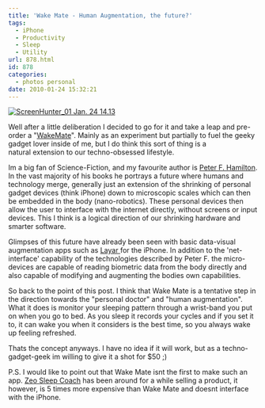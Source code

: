 ```yaml
---
title: 'Wake Mate - Human Augmentation, the future?'
tags:
  - iPhone
  - Productivity
  - Sleep
  - Utility
url: 878.html
id: 878
categories:
  - photos personal
date: 2010-01-24 15:32:21
---
```


[![](https://mikecann.co.uk/wp-content/uploads/2010/01/ScreenHunter_01-Jan.-24-14.13.jpg "ScreenHunter_01 Jan. 24 14.13")](https://mikecann.co.uk/wp-content/uploads/2010/01/ScreenHunter_01-Jan.-24-14.13.jpg)

Well after a little deliberation I decided to go for it and take a leap and pre-order a "[WakeMate](https://wakemate.com/)". Mainly as an experiment but partially to fuel the geeky gadget lover inside of me, but I do think this sort of thing is a natural extension to our techno-obsessed lifestyle.
<!-- more -->
Im a big fan of Science-Fiction, and my favourite author is [Peter F. Hamilton](https://www.amazon.co.uk/exec/obidos/search-handle-url?_encoding=UTF8&amp;search-type=ss&amp;index=books-uk&amp;field-author=Peter%20F.%20Hamilton). In the vast majority of his books he portrays a future where humans and technology merge, generally just an extension of the shrinking of personal gadget devices (think iPhone) down to microscopic scales which can then be embedded in the body (nano-robotics). These personal devices then allow the user to interface with the internet directly, without screens or input devices. This I think is a logical direction of our shrinking hardware and smarter software.

Glimpses of this future have already been seen with basic data-visual augmentation apps such as [Layar ](https://layar.com/)for the iPhone. In addition to the 'net-interface' capability of the technologies described by Peter F. the micro-devices are capable of reading biometric data from the body directly and also capable of modifying and augmenting the bodies own capabilities.

So back to the point of this post. I think that Wake Mate is a tentative step in the direction towards the "personal doctor" and "human augmentation". What it does is monitor your sleeping pattern through a wrist-band you put on when you go to bed. As you sleep it records your cycles and if you set it to, it can wake you when it considers is the best time, so you always wake up feeling refreshed.

Thats the concept anyways. I have no idea if it will work, but as a techno-gadget-geek im willing to give it a shot for $50 ;)

P.S. I would like to point out that Wake Mate isnt the first to make such an app. [Zeo Sleep Coach](https://www.myzeo.com/) has been around for a while selling a product, it however, is 5 times more expensive than Wake Mate and doesnt interface with the iPhone.